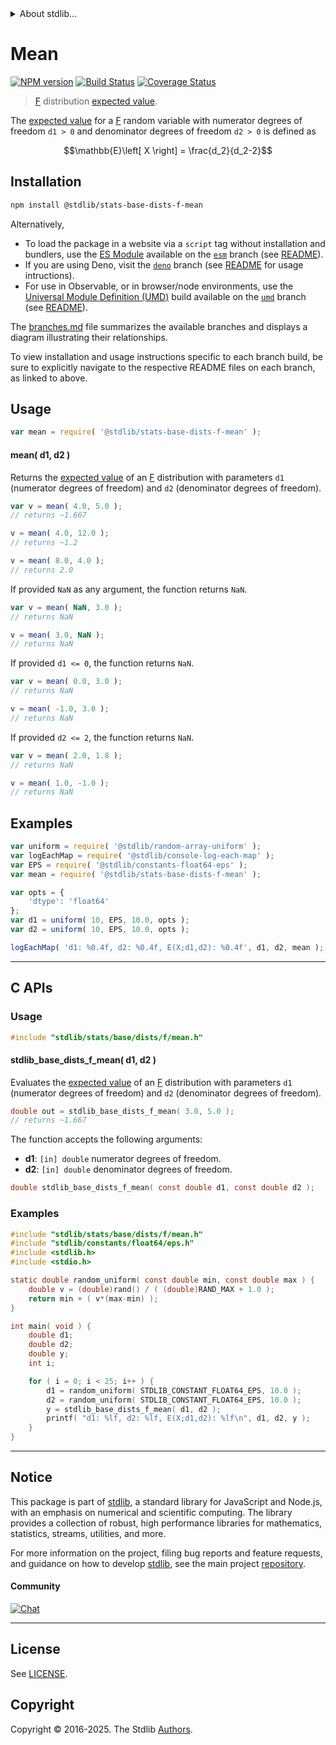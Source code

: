 <!--

@license Apache-2.0

Copyright (c) 2018 The Stdlib Authors.

Licensed under the Apache License, Version 2.0 (the "License");
you may not use this file except in compliance with the License.
You may obtain a copy of the License at

   http://www.apache.org/licenses/LICENSE-2.0

Unless required by applicable law or agreed to in writing, software
distributed under the License is distributed on an "AS IS" BASIS,
WITHOUT WARRANTIES OR CONDITIONS OF ANY KIND, either express or implied.
See the License for the specific language governing permissions and
limitations under the License.

-->


<details>
  <summary>
    About stdlib...
  </summary>
  <p>We believe in a future in which the web is a preferred environment for numerical computation. To help realize this future, we've built stdlib. stdlib is a standard library, with an emphasis on numerical and scientific computation, written in JavaScript (and C) for execution in browsers and in Node.js.</p>
  <p>The library is fully decomposable, being architected in such a way that you can swap out and mix and match APIs and functionality to cater to your exact preferences and use cases.</p>
  <p>When you use stdlib, you can be absolutely certain that you are using the most thorough, rigorous, well-written, studied, documented, tested, measured, and high-quality code out there.</p>
  <p>To join us in bringing numerical computing to the web, get started by checking us out on <a href="https://github.com/stdlib-js/stdlib">GitHub</a>, and please consider <a href="https://opencollective.com/stdlib">financially supporting stdlib</a>. We greatly appreciate your continued support!</p>
</details>

# Mean

[![NPM version][npm-image]][npm-url] [![Build Status][test-image]][test-url] [![Coverage Status][coverage-image]][coverage-url] <!-- [![dependencies][dependencies-image]][dependencies-url] -->

> [F][f-distribution] distribution [expected value][expected-value].

<!-- Section to include introductory text. Make sure to keep an empty line after the intro `section` element and another before the `/section` close. -->

<section class="intro">

The [expected value][expected-value] for a [F][f-distribution] random variable with numerator degrees of freedom `d1 > 0` and denominator degrees of freedom `d2 > 0` is defined as

<!-- <equation class="equation" label="eq:f_expectation" align="center" raw="\mathbb{E}\left[ X \right] = \frac{d_2}{d_2-2}" alt="Expected value for an F distribution."> -->

```math
\mathbb{E}\left[ X \right] = \frac{d_2}{d_2-2}
```

<!-- <div class="equation" align="center" data-raw-text="\mathbb{E}\left[ X \right] = \frac{d_2}{d_2-2}" data-equation="eq:f_expectation">
    <img src="https://cdn.jsdelivr.net/gh/stdlib-js/stdlib@51534079fef45e990850102147e8945fb023d1d0/lib/node_modules/@stdlib/stats/base/dists/f/mean/docs/img/equation_f_expectation.svg" alt="Expected value for an F distribution.">
    <br>
</div> -->

<!-- </equation> -->

</section>

<!-- /.intro -->

<!-- Package usage documentation. -->

<section class="installation">

## Installation

```bash
npm install @stdlib/stats-base-dists-f-mean
```

Alternatively,

-   To load the package in a website via a `script` tag without installation and bundlers, use the [ES Module][es-module] available on the [`esm`][esm-url] branch (see [README][esm-readme]).
-   If you are using Deno, visit the [`deno`][deno-url] branch (see [README][deno-readme] for usage intructions).
-   For use in Observable, or in browser/node environments, use the [Universal Module Definition (UMD)][umd] build available on the [`umd`][umd-url] branch (see [README][umd-readme]).

The [branches.md][branches-url] file summarizes the available branches and displays a diagram illustrating their relationships.

To view installation and usage instructions specific to each branch build, be sure to explicitly navigate to the respective README files on each branch, as linked to above.

</section>

<section class="usage">

## Usage

```javascript
var mean = require( '@stdlib/stats-base-dists-f-mean' );
```

#### mean( d1, d2 )

Returns the [expected value][expected-value] of an [F][f-distribution] distribution with parameters `d1` (numerator degrees of freedom) and `d2` (denominator degrees of freedom).

```javascript
var v = mean( 4.0, 5.0 );
// returns ~1.667

v = mean( 4.0, 12.0 );
// returns ~1.2

v = mean( 8.0, 4.0 );
// returns 2.0
```

If provided `NaN` as any argument, the function returns `NaN`.

```javascript
var v = mean( NaN, 3.0 );
// returns NaN

v = mean( 3.0, NaN );
// returns NaN
```

If provided `d1 <= 0`, the function returns `NaN`.

```javascript
var v = mean( 0.0, 3.0 );
// returns NaN

v = mean( -1.0, 3.0 );
// returns NaN
```

If provided `d2 <= 2`, the function returns `NaN`.

```javascript
var v = mean( 2.0, 1.8 );
// returns NaN

v = mean( 1.0, -1.0 );
// returns NaN
```

</section>

<!-- /.usage -->

<!-- Package usage notes. Make sure to keep an empty line after the `section` element and another before the `/section` close. -->

<section class="notes">

</section>

<!-- /.notes -->

<!-- Package usage examples. -->

<section class="examples">

## Examples

<!-- eslint no-undef: "error" -->

```javascript
var uniform = require( '@stdlib/random-array-uniform' );
var logEachMap = require( '@stdlib/console-log-each-map' );
var EPS = require( '@stdlib/constants-float64-eps' );
var mean = require( '@stdlib/stats-base-dists-f-mean' );

var opts = {
    'dtype': 'float64'
};
var d1 = uniform( 10, EPS, 10.0, opts );
var d2 = uniform( 10, EPS, 10.0, opts );

logEachMap( 'd1: %0.4f, d2: %0.4f, E(X;d1,d2): %0.4f', d1, d2, mean );
```

</section>

<!-- /.examples -->

<!-- C interface documentation. -->

* * *

<section class="c">

## C APIs

<!-- Section to include introductory text. Make sure to keep an empty line after the intro `section` element and another before the `/section` close. -->

<section class="intro">

</section>

<!-- /.intro -->

<!-- C usage documentation. -->

<section class="usage">

### Usage

```c
#include "stdlib/stats/base/dists/f/mean.h"
```

#### stdlib_base_dists_f_mean( d1, d2 )

Evaluates the [expected value][expected-value] of an [F][f-distribution] distribution with parameters `d1` (numerator degrees of freedom) and `d2` (denominator degrees of freedom).

```c
double out = stdlib_base_dists_f_mean( 3.0, 5.0 );
// returns ~1.667
```

The function accepts the following arguments:

-   **d1**: `[in] double` numerator degrees of freedom.
-   **d2**: `[in] double` denominator degrees of freedom.

```c
double stdlib_base_dists_f_mean( const double d1, const double d2 );
```

</section>

<!-- /.usage -->

<!-- C API usage notes. Make sure to keep an empty line after the `section` element and another before the `/section` close. -->

<section class="notes">

</section>

<!-- /.notes -->

<!-- C API usage examples. -->

<section class="examples">

### Examples

```c
#include "stdlib/stats/base/dists/f/mean.h"
#include "stdlib/constants/float64/eps.h"
#include <stdlib.h>
#include <stdio.h>

static double random_uniform( const double min, const double max ) {
    double v = (double)rand() / ( (double)RAND_MAX + 1.0 );
    return min + ( v*(max-min) );
}

int main( void ) {
    double d1;
    double d2;
    double y;
    int i;

    for ( i = 0; i < 25; i++ ) {
        d1 = random_uniform( STDLIB_CONSTANT_FLOAT64_EPS, 10.0 );
        d2 = random_uniform( STDLIB_CONSTANT_FLOAT64_EPS, 10.0 );
        y = stdlib_base_dists_f_mean( d1, d2 );
        printf( "d1: %lf, d2: %lf, E(X;d1,d2): %lf\n", d1, d2, y );
    }
}
```

</section>

<!-- /.examples -->

</section>

<!-- /.c -->

<!-- Section to include cited references. If references are included, add a horizontal rule *before* the section. Make sure to keep an empty line after the `section` element and another before the `/section` close. -->

<section class="references">

</section>

<!-- /.references -->

<!-- Section for related `stdlib` packages. Do not manually edit this section, as it is automatically populated. -->

<section class="related">

</section>

<!-- /.related -->

<!-- Section for all links. Make sure to keep an empty line after the `section` element and another before the `/section` close. -->


<section class="main-repo" >

* * *

## Notice

This package is part of [stdlib][stdlib], a standard library for JavaScript and Node.js, with an emphasis on numerical and scientific computing. The library provides a collection of robust, high performance libraries for mathematics, statistics, streams, utilities, and more.

For more information on the project, filing bug reports and feature requests, and guidance on how to develop [stdlib][stdlib], see the main project [repository][stdlib].

#### Community

[![Chat][chat-image]][chat-url]

---

## License

See [LICENSE][stdlib-license].


## Copyright

Copyright &copy; 2016-2025. The Stdlib [Authors][stdlib-authors].

</section>

<!-- /.stdlib -->

<!-- Section for all links. Make sure to keep an empty line after the `section` element and another before the `/section` close. -->

<section class="links">

[npm-image]: http://img.shields.io/npm/v/@stdlib/stats-base-dists-f-mean.svg
[npm-url]: https://npmjs.org/package/@stdlib/stats-base-dists-f-mean

[test-image]: https://github.com/stdlib-js/stats-base-dists-f-mean/actions/workflows/test.yml/badge.svg?branch=main
[test-url]: https://github.com/stdlib-js/stats-base-dists-f-mean/actions/workflows/test.yml?query=branch:main

[coverage-image]: https://img.shields.io/codecov/c/github/stdlib-js/stats-base-dists-f-mean/main.svg
[coverage-url]: https://codecov.io/github/stdlib-js/stats-base-dists-f-mean?branch=main

<!--

[dependencies-image]: https://img.shields.io/david/stdlib-js/stats-base-dists-f-mean.svg
[dependencies-url]: https://david-dm.org/stdlib-js/stats-base-dists-f-mean/main

-->

[chat-image]: https://img.shields.io/gitter/room/stdlib-js/stdlib.svg
[chat-url]: https://app.gitter.im/#/room/#stdlib-js_stdlib:gitter.im

[stdlib]: https://github.com/stdlib-js/stdlib

[stdlib-authors]: https://github.com/stdlib-js/stdlib/graphs/contributors

[umd]: https://github.com/umdjs/umd
[es-module]: https://developer.mozilla.org/en-US/docs/Web/JavaScript/Guide/Modules

[deno-url]: https://github.com/stdlib-js/stats-base-dists-f-mean/tree/deno
[deno-readme]: https://github.com/stdlib-js/stats-base-dists-f-mean/blob/deno/README.md
[umd-url]: https://github.com/stdlib-js/stats-base-dists-f-mean/tree/umd
[umd-readme]: https://github.com/stdlib-js/stats-base-dists-f-mean/blob/umd/README.md
[esm-url]: https://github.com/stdlib-js/stats-base-dists-f-mean/tree/esm
[esm-readme]: https://github.com/stdlib-js/stats-base-dists-f-mean/blob/esm/README.md
[branches-url]: https://github.com/stdlib-js/stats-base-dists-f-mean/blob/main/branches.md

[stdlib-license]: https://raw.githubusercontent.com/stdlib-js/stats-base-dists-f-mean/main/LICENSE

[f-distribution]: https://en.wikipedia.org/wiki/F_distribution

[expected-value]: https://en.wikipedia.org/wiki/Expected_value

</section>

<!-- /.links -->

